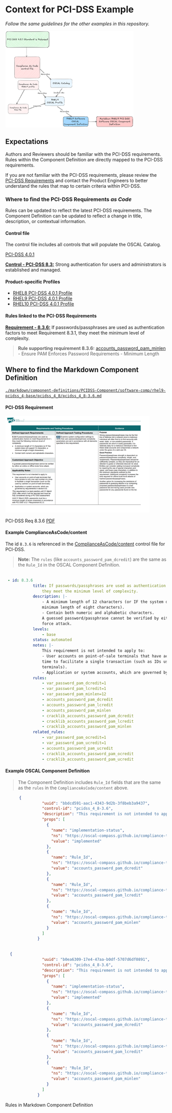 # Context for PCI-DSS Example 

_Follow the same guidelines for the other examples in this repository._

<img alt="img_1.png" src="img/mapping.png" height="300" width="400">

## Expectations

Authors and Reviewers should be familiar with the PCI-DSS requirements. Rules within the Component Definition are directly mapped to the PCI-DSS requirements.

If you are not familiar with the PCI-DSS requirements, please review the [PCI-DSS Requirements](https://www.commerce.uwo.ca/pdf/PCI-DSS-v4_0.pdf) and contact the Product Engineers to better understand the rules that map to certain criteria within PCI-DSS.

### Where to find the PCI-DSS Requirements _as Code_

Rules can be updated to reflect the latest PCI-DSS requirements. The Component Definition can be updated to reflect a change in title, description, or contextual information.

#### Control file

The control file includes all controls that will populate the OSCAL Catalog. 

[PCI-DSS 4.0.1](https://github.com/ComplianceAsCode/content/blob/master/controls/pcidss_4.yml)

[**Control - PCI-DSS 8.3:**](https://github.com/ComplianceAsCode/content/blob/f1dc8ab9d539bb140a389180c8e56a44b6a629d7/controls/pcidss_4.yml#L1992) Strong authentication for users and administrators is established and managed. 


#### Product-specific Profiles

* [RHEL8 PCI-DSS 4.0.1 Profile](https://github.com/ComplianceAsCode/content/blob/master/products/rhel8/profiles/pci-dss.profile)
* [RHEL9 PCI-DSS 4.0.1 Profile](https://github.com/ComplianceAsCode/content/blob/master/products/rhel9/profiles/pci-dss.profile)
* [RHEL10 PCI-DSS 4.0.1 Profile](https://github.com/ComplianceAsCode/content/blob/master/products/rhel10/profiles/pci-dss.profile)

#### Rules linked to the PCI-DSS Requirements

[**Requirement - 8.3.6:**](https://github.com/ComplianceAsCode/content/blob/f1dc8ab9d539bb140a389180c8e56a44b6a629d7/controls/pcidss_4.yml#L2081) If passwords/passphrases are used as authentication factors to meet Requirement 8.3.1, they meet the minimum level of complexity.

> **Rule supporting requirement 8.3.6:** [accounts_password_pam_minlen](https://github.com/ComplianceAsCode/content/blob/f1dc8ab9d539bb140a389180c8e56a44b6a629d7/linux_os/guide/system/accounts/accounts-pam/password_quality/password_quality_pwquality/accounts_password_pam_minlen/rule.yml#L4) - Ensure PAM Enforces Password Requirements - Minimum Length


## Where to find the Markdown Component Definition

[`./markdown/component-definitions/PCIDSS-Component/software-comp/rhel9-pcidss_4-base/pcidss_4_8/pcidss_4_8-3.6.md`](https://github.com/hbraswelrh/pr-flow/blob/main/markdown/component-definitions/PCIDSS-Component/software-comp/rhel9-pcidss_4-base/pcidss_4_8/pcidss_4_8-3.6.md)

#### PCI-DSS Requirement

<img alt="img.png" height="300" src="img/pci-dss.png" width="450"/>

PCI-DSS Req 8.3.6 [PDF](https://www.commerce.uwo.ca/pdf/PCI-DSS-v4_0.pdf)


#### Example ComplianceAsCode/content

The id `8.3.6` is referenced in the [ComplianceAsCode/content](https://github.com/ComplianceAsCode/content/blob/master/controls/pcidss_4.yml) control file for PCI-DSS. 

> **Note:** The `rules` (like `accounts_password_pam_dcredit`) are the same as the `Rule_Id` in the OSCAL Component Definition.


```yaml

 - id: 8.3.6
            title: If passwords/passphrases are used as authentication factors to meet Requirement 8.3.1,
                they meet the minimum level of complexity.
            description: |-
                - A minimum length of 12 characters (or IF the system does not support 12 characters, a
                minimum length of eight characters).
                - Contain both numeric and alphabetic characters.
                A guessed password/passphrase cannot be verified by either an online or offline brute
                force attack.
            levels:
                - base
            status: automated
            notes: |-
                This requirement is not intended to apply to:
                - User accounts on point-of-sale terminals that have access to only one card number at a
                time to facilitate a single transaction (such as IDs used by cashiers on point-of-sale
                terminals).
                - Application or system accounts, which are governed by requirements in section 8.6.
            rules:
                - var_password_pam_dcredit=1
                - var_password_pam_lcredit=1
                - var_password_pam_minlen=12
                - accounts_password_pam_dcredit
                - accounts_password_pam_lcredit
                - accounts_password_pam_minlen
                - cracklib_accounts_password_pam_dcredit
                - cracklib_accounts_password_pam_lcredit
                - cracklib_accounts_password_pam_minlen
            related_rules:
                - var_password_pam_ocredit=1
                - var_password_pam_ucredit=1
                - accounts_password_pam_ucredit
                - cracklib_accounts_password_pam_ocredit
                - cracklib_accounts_password_pam_ucredit


```

#### Example OSCAL Component Definition 

> The Component Definition includes `Rule_Id` fields that are the same as the `rules` in the `ComplianceAsCode/content` above.

```json
      {
                "uuid": "bbdcd591-aac1-4343-9d2b-3f8beb3a9437",
                "control-id": "pcidss_4_8-3.6",
                "description": "This requirement is not intended to apply to:\n- User accounts on point-of-sale terminals that have access to only one card number at a\ntime to facilitate a single transaction (such as IDs used by cashiers on point-of-sale\nterminals).\n- Application or system accounts, which are governed by requirements in section 8.6.",
                "props": [
                  {
                    "name": "implementation-status",
                    "ns": "https://oscal-compass.github.io/compliance-trestle/schemas/oscal/cd",
                    "value": "implemented"
                  },
                  {
                    "name": "Rule_Id",
                    "ns": "https://oscal-compass.github.io/compliance-trestle/schemas/oscal/cd",
                    "value": "accounts_password_pam_dcredit"
                  },
                  {
                    "name": "Rule_Id",
                    "ns": "https://oscal-compass.github.io/compliance-trestle/schemas/oscal/cd",
                    "value": "accounts_password_pam_lcredit"
                  },
                  {
                    "name": "Rule_Id",
                    "ns": "https://oscal-compass.github.io/compliance-trestle/schemas/oscal/cd",
                    "value": "accounts_password_pam_minlen"
                  }
                ]
              }

```

```json

  {
                "uuid": "b0ea6309-17e4-47aa-b0df-5707d6df0891",
                "control-id": "pcidss_4_8-3.6",
                "description": "This requirement is not intended to apply to:\n- User accounts on point-of-sale terminals that have access to only one card number at a\ntime to facilitate a single transaction (such as IDs used by cashiers on point-of-sale\nterminals).\n- Application or system accounts, which are governed by requirements in section 8.6.",
                "props": [
                  {
                    "name": "implementation-status",
                    "ns": "https://oscal-compass.github.io/compliance-trestle/schemas/oscal/cd",
                    "value": "implemented"
                  },
                  {
                    "name": "Rule_Id",
                    "ns": "https://oscal-compass.github.io/compliance-trestle/schemas/oscal/cd",
                    "value": "accounts_password_pam_dcredit"
                  },
                  {
                    "name": "Rule_Id",
                    "ns": "https://oscal-compass.github.io/compliance-trestle/schemas/oscal/cd",
                    "value": "accounts_password_pam_lcredit"
                  },
                  {
                    "name": "Rule_Id",
                    "ns": "https://oscal-compass.github.io/compliance-trestle/schemas/oscal/cd",
                    "value": "accounts_password_pam_minlen"
                  }
                ]
              }
```

Rules in Markdown Component Definition
